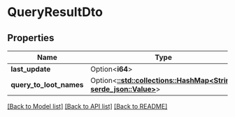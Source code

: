 # QueryResultDto

## Properties

Name | Type | Description | Notes
------------ | ------------- | ------------- | -------------
**last_update** | Option<**i64**> |  | [optional]
**query_to_loot_names** | Option<[**::std::collections::HashMap<String, serde_json::Value>**](serde_json::Value.md)> |  | [optional]

[[Back to Model list]](../README.md#documentation-for-models) [[Back to API list]](../README.md#documentation-for-api-endpoints) [[Back to README]](../README.md)


